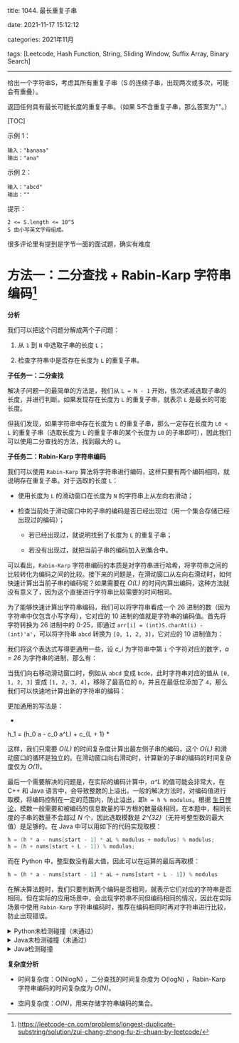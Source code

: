 title: 1044. 最长重复子串

date: 2021-11-17 15:12:12

categories: 2021年11月

tags: [Leetcode, Hash Function, String, Sliding Window, Suffix Array, Binary Search]

--- 

给出一个字符串S，考虑其所有重复子串（S 的连续子串，出现两次或多次，可能会有重叠）。

返回任何具有最长可能长度的重复子串。（如果 S不含重复子串，那么答案为""。）

<!-- more -->

[TOC]



示例 1：
    
    输入："banana"
    输出："ana"
示例 2：
    
    输入："abcd"
    输出：""


提示：
    
    2 <= S.length <= 10^5
    S 由小写英文字母组成。

很多评论里有提到是字节一面的面试题，确实有难度

# 方法一：二分查找 + Rabin-Karp 字符串编码[^1]

**分析**

我们可以把这个问题分解成两个子问题：

1. 从 `1` 到 `N` 中选取子串的长度 `L`；

2. 检查字符串中是否存在长度为 `L` 的重复子串。

**子任务一：二分查找**

解决子问题一的最简单的方法是，我们从 `L = N - 1` 开始，依次递减选取子串的长度，并进行判断。如果发现存在长度为 `L` 的重复子串，就表示 `L` 是最长的可能长度。

但我们发现，如果字符串中存在长度为 `L` 的重复子串，那么一定存在长度为 `L0 < L` 的重复子串（选取长度为 `L` 的重复子串的某个长度为 `L0` 的子串即可），因此我们可以使用二分查找的方法，找到最大的 `L`。



**子任务二：Rabin-Karp 字符串编码**

我们可以使用 `Rabin-Karp` 算法将字符串进行编码，这样只要有两个编码相同，就说明存在重复子串。对于选取的长度 `L`：

- 使用长度为 `L` 的滑动窗口在长度为 `N` 的字符串上从左向右滑动；

- 检查当前处于滑动窗口中的子串的编码是否已经出现过（用一个集合存储已经出现过的编码）；

    - 若已经出现过，就说明找到了长度为 `L` 的重复子串；

    - 若没有出现过，就把当前子串的编码加入到集合中。



可以看出，`Rabin-Karp` 字符串编码的本质是对字符串进行哈希，将字符串之间的比较转化为编码之间的比较。接下来的问题是，在滑动窗口从左向右滑动时，如何快速计算出当前子串的编码呢？如果需要在 *O(L)* 的时间内算出编码，这种方法就没有意义了，因为这个直接进行字符串比较需要的时间相同。

为了能够快速计算出字符串编码，我们可以将字符串看成一个 26 进制的数（因为字符串中仅包含小写字母），它对应的 10 进制的值就是字符串的编码值。首先将字符转换为 26 进制中的 0-25，即通过 `arr[i] = (int)S.charAt(i) - (int)'a'`，可以将字符串 `abcd` 转换为 `[0, 1, 2, 3]`，它对应的 10 进制值为：

我们将这个表达式写得更通用一些，设 *c_i* 为字符串中第 `i` 个字符对应的数字，*a = 26* 为字符串的进制，那么有：


当我们向右移动滑动窗口时，例如从 `abcd` 变成 `bcde`，此时字符串对应的值从 `[0, 1, 2, 3]` 变成 `[1, 2, 3, 4]`，移除了最高位的 `0`，并且在最低位添加了 `4`，那么我们可以快速地计算出新的字符串的编码：

更加通用的写法是：

*
h_1 = (h_0 a - c_0 a^L) + c_{L + 1}
*

这样，我们只需要 *O(L)* 的时间复杂度计算出最左侧子串的编码，这个 *O(L)* 和滑动窗口的循环是独立的。在滑动窗口向右滑动时，计算新的子串的编码的时间复杂度仅为 *O(1)*。

最后一个需要解决的问题是，在实际的编码计算中，*a^L* 的值可能会非常大，在 C++ 和 Java 语言中，会导致整数的上溢出。一般的解决方法时，对编码值进行取模，将编码控制在一定的范围内，防止溢出，即`h = h % modulus`。根据 [生日悖论](https://baike.baidu.com/item/%E7%94%9F%E6%97%A5%E6%82%96%E8%AE%BA)，模数一般需要和被编码的信息数量的平方根的数量级相同，在本题中，相同长度的子串的数量不会超过 *N* 个，因此选取模数是 *2^{32}*（无符号整型数的最大值）是足够的。在 Java 中可以用如下的代码实现取模：

```Java
h = (h * a - nums[start - 1] * aL % modulus + modulus) % modulus;
h = (h + nums[start + L - 1]) % modulus;
```

而在 Python 中，整型数没有最大值，因此可以在运算的最后再取模：

    
```Python
h = (h * a - nums[start - 1] * aL + nums[start + L - 1]) % modulus
```

在解决算法题时，我们只要判断两个编码是否相同，就表示它们对应的字符串是否相同。但在实际的应用场景中，会出现字符串不同但编码相同的情况，因此在实际场景中使用 `Rabin-Karp` 字符串编码时，推荐在编码相同时再对字符串进行比较，防止出现错误。

<details>
    <summary>Python未检测碰撞（未通过）</summary>
    
```Python [sol1]
class Solution:
    def search(self, L: int, a: int, modulus: int, n: int, nums: List[int]) -> str:
        """
        Rabin-Karp with polynomial rolling hash.
        Search a substring of given length
        that occurs at least 2 times.
        @return start position if the substring exits and -1 otherwise.
        """
        # compute the hash of string S[:L]
        h = 0
        for i in range(L):
            h = (h * a + nums[i]) % modulus
              
        # already seen hashes of strings of length L
        seen = {h} 
        # const value to be used often : a**L % modulus
        aL = pow(a, L, modulus) 
        for start in range(1, n - L + 1):
            # compute rolling hash in O(1) time
            h = (h * a - nums[start - 1] * aL + nums[start + L - 1]) % modulus
            if h in seen:
                return start
            seen.add(h)
        return -1
        
    def longestDupSubstring(self, S: str) -> str:
        n = len(S)
        # convert string to array of integers
        # to implement constant time slice
        nums = [ord(S[i]) - ord('a') for i in range(n)]
        # base value for the rolling hash function
        a = 26
        # modulus value for the rolling hash function to avoid overflow
        modulus = 2**32
        
        # binary search, L = repeating string length
        left, right = 1, n
        while left != right:
            L = left + (right - left) // 2
            if self.search(L, a, modulus, n, nums) != -1:
                left = L + 1
            else:
                right = L 
               
        start = self.search(left - 1, a, modulus, n, nums)
        return S[start: start + left - 1] if start != -1 else ""
```
</details>
<details>
    <summary>Java未检测碰撞（未通过）</summary>
    
```Java [sol1]
class Solution {
    /*
    Rabin-Karp with polynomial rolling hash.
        Search a substring of given length
        that occurs at least 2 times.
        Return start position if the substring exits and -1 otherwise.
        */
    public int search(int L, int a, long modulus, int n, int[] nums) {
        // compute the hash of string S[:L]
        long h = 0;
        for (int i = 0; i < L; ++i) h = (h * a + nums[i]) % modulus;

        // already seen hashes of strings of length L
        HashSet<Long> seen = new HashSet();
        seen.add(h);
        // const value to be used often : a**L % modulus
        long aL = 1;
        for (int i = 1; i <= L; ++i) aL = (aL * a) % modulus;

        for (int start = 1; start < n - L + 1; ++start) {
            // compute rolling hash in O(1) time
            h = (h * a - nums[start - 1] * aL % modulus + modulus) % modulus;
            h = (h + nums[start + L - 1]) % modulus;
            if (seen.contains(h)) return start;
            seen.add(h);
        }
        return -1;
    }

    public String longestDupSubstring(String S) {
        int n = S.length();
        // convert string to array of integers
        // to implement constant time slice
        int[] nums = new int[n];
        for (int i = 0; i < n; ++i) nums[i] = (int)S.charAt(i) - (int)'a';
        // base value for the rolling hash function
        int a = 26;
        // modulus value for the rolling hash function to avoid overflow
        long modulus = (long)Math.pow(2, 32);

        // binary search, L = repeating string length
        int left = 1, right = n;
        int L;
        while (left != right) {
            L = left + (right - left) / 2;
            if (search(L, a, modulus, n, nums) != -1) left = L + 1;
            else right = L;
        }

        int start = search(left - 1, a, modulus, n, nums);
        return start != -1 ? S.substring(start, start + left - 1) : "";
    }
}
```
</details>

<details>
    <summary>Java检测碰撞</summary>
    
```Java [sol2]
class Solution {

    public String longestDupSubstring(String s) {
        int first = 0;
        int last = s.length();
        while(first < last){
            int mid = (last - first) / 2 + first;
            int index = check(s, mid);
            if(index==-1){
                last = mid;
            }else{
                first = mid+1;
            }
        }
        //这里就找出了重复的长度
        int index = check(s, first-1);
        return s.substring(index,index+first-1);
    }

    //给一个字符串和一个长度，返回重复长度的下标index,没有返回-1
    //但是这种方式每次都要substring，但是hash碰撞太高，所以要进行改进
    public int check1(String s, int len){
        if(len==0){
            return 0;
        }
        Map<String,Integer> map = new HashMap<>();
        for(int i=0;i<=s.length()-len;i++){
            String str = s.substring(i,i+len);
            if(map.containsKey(str)){
                int index = map.get(str);
                return index;
            }
            map.put(str,i);
        }
        return -1;
    }

    private static int mod = 1000000007;

    //这里需要使用Rabin-Karp算法来解决len长度的字符串在s中是否重复，也就是使用hash的方式
    public int check(String s, int len){
        if(len==0){
            return 0;
        }
        long pow = 1;
        for(int i=0;i<len;i++){
            pow = (pow*31)%mod;
        }
        //再来计算hash值
        long hash =0;
        Map<Long,Integer> map = new HashMap<>();
        for(int i=0;i<s.length();i++){
            hash = (hash*31+(s.charAt(i)-'a'))%mod;
            if(i<len-1){
                //这时候还不满足，继续
                continue;
            }
            if(i>=len){
                //这时候就要把前面的字符去掉
                hash-=((s.charAt(i-len)-'a')*pow)%mod;
                hash+=hash<0?mod:0;
            }
            if(map.containsKey(hash)){
                //说明这个hash之前出现过
                int index = map.get(hash);
                String str1 = s.substring(index,index+len);
                String str2 = s.substring(i+1-len,i+1);
                if(str1.equals(str2)){
                    return index;
                }
            }
            map.put(hash,i-len+1);
        }
        return -1;
    }
}
```
</details>


**复杂度分析**

* 时间复杂度：O(NlogN) ，二分查找的时间复杂度为 O(logN) ，Rabin-Karp 字符串编码的时间复杂度为 *O(N)*。

* 空间复杂度：*O(N)*，用来存储字符串编码的集合。

[^1]:https://leetcode-cn.com/problems/longest-duplicate-substring/solution/zui-chang-zhong-fu-zi-chuan-by-leetcode/